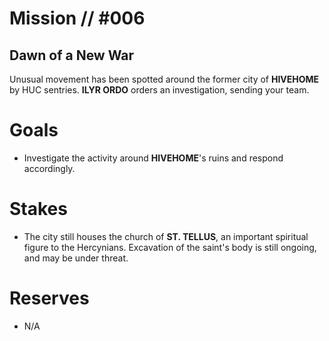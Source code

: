 # Mission // #006
## Dawn of a New War

Unusual movement has been spotted around the former city of **HIVEHOME** by HUC sentries. **ILYR ORDO** orders an investigation, sending your team.

# Goals
- Investigate the activity around **HIVEHOME**'s ruins and respond accordingly.

# Stakes
- The city still houses the church of **ST. TELLUS**, an important spiritual figure to the Hercynians. Excavation of the saint's body is still ongoing, and may be under threat.

# Reserves
- N/A